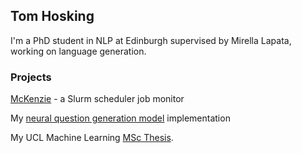 ## Tom Hosking

I'm a PhD student in NLP at Edinburgh supervised by Mirella Lapata, working on language generation.

### Projects

[McKenzie](https://github.com/tomhosking/mckenzie) - a Slurm scheduler job monitor

My [neural question generation model](https://github.com/bloomsburyai/question-generation) implementation

My UCL Machine Learning [MSc Thesis](http://tomho.sk/Tom_Hosking_MSc_Thesis.pdf).
